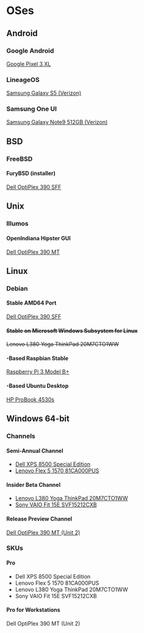 # OSes

## Android

### Google Android

[Google Pixel 3 XL](https://github.com/jdrch/Hardware/blob/master/Google%20Plixel%203%20XL.md#operating-system)

### LineageOS

[Samsung Galaxy S5 (Verizon)](https://github.com/jdrch/Hardware/blob/master/Samsung%20Galaxy%20S5.md#operating-system)

### Samsung One UI

[Samsung Galaxy Note9 512GB (Verizon)](https://github.com/jdrch/Hardware/blob/master/Samsung%20Galaxy%20Note9.md#operating-system)

## BSD

### FreeBSD

#### FuryBSD (installer)

[Dell OptiPlex 390 SFF](https://github.com/jdrch/Hardware/blob/master/Dell%20OptiPlex%20390%20SFF.md#operating-system)

## Unix

### Illumos

#### OpenIndiana Hipster GUI

[Dell OptiPlex 390 MT](https://github.com/jdrch/Hardware/blob/master/Dell%20OptiPlex%20390%20MT.md#operating-system)

## Linux

### Debian 

#### Stable AMD64 Port

[Dell OptiPlex 390 SFF](https://github.com/jdrch/Hardware/blob/master/Dell%20OptiPlex%20390-1%20SFF.md#operating-system)

#### ~~Stable on Microsoft Windows Subsystem for Linux~~

~~Lenovo L380 Yoga ThinkPad 20M7CTO1WW~~

#### -Based Raspbian Stable

[Raspberry Pi 3 Model B+](https://github.com/jdrch/Hardware/blob/master/Raspberry%20Pi%203%20Model%20B%2B.md#operating-system)

#### -Based Ubuntu Desktop

[HP ProBook 4530s](https://github.com/jdrch/Hardware/blob/master/HP%20ProBook%204530s.md#operating-systems)

## Windows 64-bit

### Channels

#### Semi-Annual Channel

* [Dell XPS 8500 Special Edition](https://github.com/jdrch/Hardware/blob/master/Dell%20XPS%208500%20Special%20Edition.md#operating-system)
* [Lenovo Flex 5 1570 81CA000PUS](https://github.com/jdrch/Hardware/blob/master/Lenovo%20Flex%205%201570%2081CA000PUS.md#operating-system)

#### Insider Beta Channel

* [Lenovo L380 Yoga ThinkPad 20M7CTO1WW](https://github.com/jdrch/Hardware/blob/master/Lenovo%20L380%20Yoga%20ThinkPad%2020M7CTO1WW.md#operating-systems)
* [Sony VAIO Fit 15E SVF15212CXB](https://github.com/jdrch/Hardware/blob/master/Sony%20VAIO%20Fit%2015E%20SVF15212CXB.md#operating-system)

#### Release Preview Channel

[Dell OptiPlex 390 MT (Unit 2)](https://github.com/jdrch/Hardware/blob/master/Dell%20OptiPlex%20390-1%20MT.md)

### SKUs

#### Pro

* Dell XPS 8500 Special Edition
* Lenovo Flex 5 1570 81CA000PUS
* Lenovo L380 Yoga ThinkPad 20M7CTO1WW
* Sony VAIO Fit 15E SVF15212CXB

#### Pro for Workstations

Dell OptiPlex 390 MT (Unit 2)
